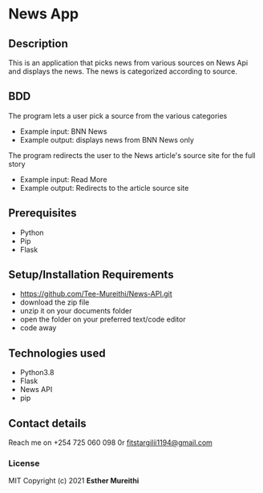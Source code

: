 # News App
## Description
This is an application that picks news from various sources on News Api and displays the news. The news is categorized according to source.
## BDD
The program lets a user pick a source from the various categories
* Example input: BNN News
* Example output: displays news from BNN News only

The program redirects the user to the News article's source site for the full story
* Example input: Read More
* Example output: Redirects to the article source site

## Prerequisites
* Python
* Pip
* Flask

## Setup/Installation Requirements
* https://github.com/Tee-Mureithi/News-API.git
* download the zip file
* unzip it on your documents folder
* open the folder on your preferred text/code editor
* code away

## Technologies used
* Python3.8
* Flask
* News API
* pip
## Contact details
Reach me on +254 725 060 098 0r fitstargilii1194@gmail.com
### License
MIT
Copyright (c) 2021 **Esther Mureithi**
